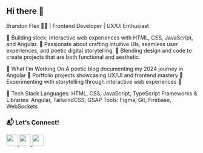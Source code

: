 ## Hi there 👋

Brandon Flex 👨‍💻 | Frontend Developer | UX/UI Enthusiast

🚀 Building sleek, interactive web experiences with HTML, CSS, JavaScript, and Angular.
📌 Passionate about crafting intuitive UIs, seamless user experiences, and poetic digital storytelling.
🎨 Blending design and code to create projects that are both functional and aesthetic.

🔹 What I’m Working On
A poetic blog documenting my 2024 journey in Angular 🌿
Portfolio projects showcasing UX/UI and frontend mastery 🎨
Experimenting with storytelling through interactive web experiences 📖

🔹 Tech Stack
Languages: HTML, CSS, JavaScript, TypeScript
Frameworks & Libraries: Angular, TailwindCSS, GSAP
Tools: Figma, Git, Firebase, WebSockets

### 📬 Let’s Connect!  

<a href="https://www.instagram.com/" target="_blank">
  <img src="https://upload.wikimedia.org/wikipedia/commons/a/a5/Instagram_icon.png" width="30" height="30">
</a>  
<a href="https://www.tiktok.com/@b...randon?_t=ZM-8ufSc9maJtd&_r=1" target="_blank">
  <img src="https://upload.wikimedia.org/wikipedia/en/a/a9/TikTok_logo.svg" width="30" height="30">
</a>  
<a href="https://www.linkedin.com/in/flex-brandon-39494128b?lipi=urn%3Ali%3Apage%3Ad_flagship3_profile_view_base_contact_details%3BSBBkufigTUeuiMYvc0pDRQ%3D%3D" target="_blank">
  <img src="https://upload.wikimedia.org/wikipedia/commons/c/ca/LinkedIn_logo_initials.png" width="30" height="30">
</a>  
